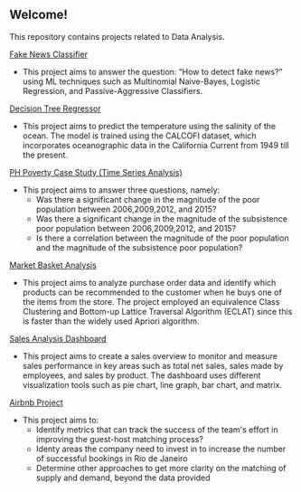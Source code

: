 ## Welcome! 

<p> This repository contains projects related to Data Analysis. </p> 

[Fake News Classifier](https://github.com/lhbsaldana/Data-Science-Projects/blob/main/Fake_News_Classification.ipynb)
  <ul> 
  <li> This project aims to answer the question: “How to detect fake news?” using ML techniques such as Multinomial Naive-Bayes, Logistic Regression, and Passive-Aggressive Classifiers. 
</li>
  </ul>


[Decision Tree Regressor](https://github.com/lhbsaldana/Data-Science-Projects/blob/main/Decision%20Tree%20Regressor.ipynb) 
 <ul> 
  <li> This project aims to predict the temperature using the salinity of the ocean. The model is trained using the CALCOFI dataset, which incorporates oceanographic data in the California Current from 1949 till the present. </li>
  </ul>

[PH Poverty Case Study (Time Series Analysis)](https://github.com/lhbsaldana/Data-Science-Projects/blob/main/PH%20Poverty%20Case%20Study%20(Time%20Series%20Analysis).ipynb) 
 <ul> 
  <li> This project aims to answer three questions, namely: 
    <ul> 
<li> Was there a significant change in the magnitude of the poor population between 2006,2009,2012, and 2015?</li>
<li> Was there a significant change in the magnitude of the subsistence poor population between 2006,2009,2012, and 2015? </li>
<li> Is there a correlation between the magnitude of the poor population and the magnitude of the subsistence poor population? </li>
    </ul>
 </li>
 </ul>

 [Market Basket Analysis](https://github.com/lhbsaldana/Data-Science-Projects/blob/main/Market_Basket%20%20Analysis%20.ipynb)
 <ul> 
  <li> This project aims to analyze purchase order data and identify which products can be recommended to the customer when he buys one of the items from the store. The project employed an equivalence Class Clustering and Bottom-up Lattice Traversal Algorithm (ECLAT) since this is faster than the widely used Apriori algorithm. </li>
  </ul>

  [Sales Analysis Dashboard](https://github.com/lhbsaldana/Data-Science-Projects/blob/main/Sales%20Dashboard.pdf) 
   <ul> 
  <li> This project aims to create a sales overview to monitor and measure sales performance in key areas such as total net sales, sales made by employees, and sales by product. The dashboard uses different visualization tools such as pie chart, line graph, bar chart, and matrix. </li>
   </ul>

   [Airbnb Project](https://github.com/lhbsaldana/Data-Science-Projects/tree/main/Airbnb%20Project)
   <ul>
<li>
  This project aims to: 
      <ul> 
<li> Identify metrics that can track the success of the team's effort in improving the guest-host matching process? </li>
<li> Identy areas the company need to invest in to increase the number of successful bookings in Rio de Janeiro </li>
<li> Determine other approaches to get more clarity on the matching of supply and demand, beyond the data provided </li>
    </ul>
</li> 
   </ul>
 


